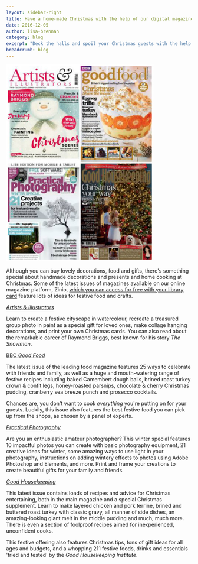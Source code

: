 ```yaml
---
layout: sidebar-right
title: Have a home-made Christmas with the help of our digital magazines
date: 2016-12-05
author: lisa-brennan
category: blog
excerpt: "Deck the halls and spoil your Christmas guests with the help of free titles from our digital magazine service, Zinio"
breadcrumb: blog
---
```


![Artists and Illustrators, Good Good, Practical Photography and Good Housekeeping](/images/featured/featured-xmas-magazines.jpg)

Although you can buy lovely decorations, food and gifts, there's something special about handmade decorations and presents and home cooking at Christmas. Some of the latest issues of magazines available on our online magazine platform, Zinio, [which you can access for free with your library card](https://www.suffolklibraries.co.uk/elibrary/zinio/) feature lots of ideas for festive food and crafts.

[<cite>Artists & Illustrators</cite>](http://www.rbdigital.com/Suffolk/service/zinio/landing?mag_id=394)

Learn to create a festive cityscape in watercolour, recreate a treasured group photo in paint as a special gift for loved ones, make collage hanging decorations, and print your own Christmas cards. You can also read about the remarkable career of Raymond Briggs, best known for his story <cite>The Snowman</cite>.

[BBC <cite>Good Food</cite>](http://www.rbdigital.com/Suffolk/service/zinio/landing?mag_id=441)

The latest issue of the leading food magazine features 25 ways to celebrate with friends and family, as well as a huge and mouth-watering range of festive recipes including baked Camembert dough balls, brined roast turkey crown & confit legs, honey-roasted parsnips, chocolate & cherry Christmas pudding, cranberry sea breeze punch and prosecco cocktails.

Chances are, you don't want to cook *everything* you're putting on for your guests. Luckily, this issue also features the best festive food you can pick up from the shops, as chosen by a panel of experts.

[<cite>Practical Photography</cite>](http://www.rbdigital.com/Suffolk/service/zinio/landing?mag_id=8133)

Are you an enthusiastic amateur photographer? This winter special features 10 impactful photos you can create with basic photography equipment, 21 creative ideas for winter, some amazing ways to use light in your photography, instructions on adding wintery effects to photos using Adobe Photoshop and Elements, and more. Print and frame your creations to create beautiful gifts for your family and friends.

[<cite>Good Housekeeping</cite>](http://www.rbdigital.com/Suffolk/service/zinio/landing?mag_id=744)

This latest issue contains loads of recipes and advice for Christmas entertaining, both in the main magazine and a special Christmas supplement. Learn to make layered chicken and pork terrine, brined and buttered roast turkey with classic gravy, all manner of side dishes, an amazing-looking giant melt in the middle pudding and much, much more. There is even a section of foolproof recipes aimed for inexperienced, unconfident cooks.

This festive offering also features Christmas tips, tons of gift ideas for all ages and budgets, and a whopping 211 festive foods, drinks and essentials 'tried and tested' by the <cite>Good Housekeeping Institute</cite>.
